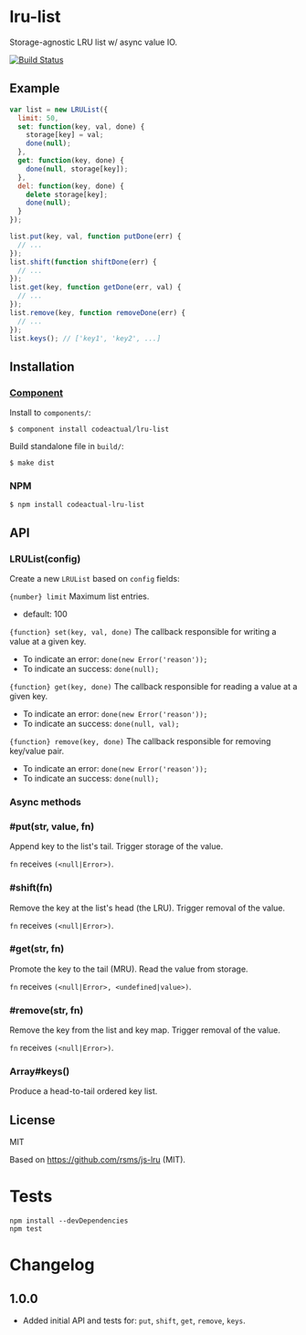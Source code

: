 # lru-list

Storage-agnostic LRU list w/ async value IO.

[![Build Status](https://travis-ci.org/codeactual/lru-list.png)](https://travis-ci.org/codeactual/lru-list)

## Example

```js
var list = new LRUList({
  limit: 50,
  set: function(key, val, done) {
    storage[key] = val;
    done(null);
  },
  get: function(key, done) {
    done(null, storage[key]);
  },
  del: function(key, done) {
    delete storage[key];
    done(null);
  }
});

list.put(key, val, function putDone(err) {
  // ...
});
list.shift(function shiftDone(err) {
  // ...
});
list.get(key, function getDone(err, val) {
  // ...
});
list.remove(key, function removeDone(err) {
  // ...
});
list.keys(); // ['key1', 'key2', ...]
```

## Installation

### [Component](https://github.com/component/component)

Install to `components/`:

    $ component install codeactual/lru-list

Build standalone file in `build/`:

    $ make dist

### NPM

    $ npm install codeactual-lru-list

## API

### LRUList(config)

Create a new `LRUList` based on `config` fields:

`{number} limit` Maximum list entries.

* default: 100

`{function} set(key, val, done)` The callback responsible for writing a value at a given key.

* To indicate an error: `done(new Error('reason'));`
* To indicate an success: `done(null);`

`{function} get(key, done)` The callback responsible for reading a value at a given key.

* To indicate an error: `done(new Error('reason'));`
* To indicate an success: `done(null, val);`

`{function} remove(key, done)` The callback responsible for removing key/value pair.

* To indicate an error: `done(new Error('reason'));`
* To indicate an success: `done(null);`

### Async methods

### #put(str, value, fn)

Append key to the list's tail. Trigger storage of the value.

`fn` receives `(<null|Error>)`.

### #shift(fn)

Remove the key at the list's head (the LRU). Trigger removal of the value.

`fn` receives `(<null|Error>)`.

### #get(str, fn)

Promote the key to the tail (MRU). Read the value from storage.

`fn` receives `(<null|Error>, <undefined|value>)`.

### #remove(str, fn)

Remove the key from the list and key map. Trigger removal of the value.

`fn` receives `(<null|Error>)`.

### Array#keys()

Produce a head-to-tail ordered key list.

## License

  MIT

  Based on https://github.com/rsms/js-lru (MIT).

# Tests

```
npm install --devDependencies
npm test
```

# Changelog

## 1.0.0

* Added initial API and tests for: `put`, `shift`, `get`, `remove`, `keys`.
